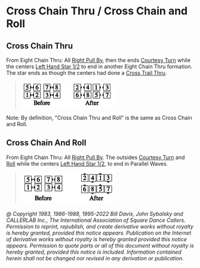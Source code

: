 
# Cross Chain Thru / Cross Chain and Roll

## Cross Chain Thru

From Eight Chain Thru: All [Right Pull By](../b1/pull_by.md), then the ends
[Courtesy Turn](../b1/courtesy_turn.md) while the centers [Left Hand Star 1/2](../b1/star.md) to
end in another Eight Chain Thru formation. The star ends
as though the centers had done a [Cross Trail Thru](../a1/cross_trail_thru.md).

> 
> ![alt](cross_chain_thru.png)
> 

Note: By definition, "Cross Chain Thru and Roll" is the
same as Cross Chain and Roll.

## Cross Chain And Roll

From Eight Chain Thru: All [Right Pull By](../b1/pull_by.md). The outsides
[Courtesy Turn](../b1/courtesy_turn.md) and
[Roll](../plus/anything_and_roll.md) while the centers
[Left Hand Star 1/2](../b1/star.md), to end in Parallel Waves.

>
> ![alt](cross_chain_and_roll.png)
>

###### @ Copyright 1983, 1986-1988, 1995-2022 Bill Davis, John Sybalsky and CALLERLAB Inc., The International Association of Square Dance Callers. Permission to reprint, republish, and create derivative works without royalty is hereby granted, provided this notice appears. Publication on the Internet of derivative works without royalty is hereby granted provided this notice appears. Permission to quote parts or all of this document without royalty is hereby granted, provided this notice is included. Information contained herein shall not be changed nor revised in any derivation or publication.
